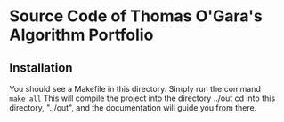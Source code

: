 # Source Code of Thomas O'Gara's Algorithm Portfolio

## Installation
You should see a Makefile in this directory. Simply run the command   
`make all`
This will compile the project into the directory ../out
cd into this directory, "../out", and the documentation will guide you from there.
